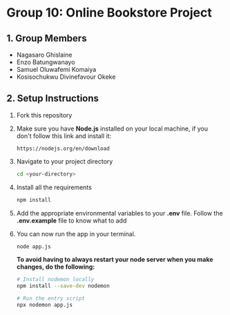# Group 10: Online Bookstore Project

## 1. Group Members

- Nagasaro Ghislaine
- Enzo Batungwanayo
- Samuel Oluwafemi Komaiya
- Kosisochukwu Divinefavour Okeke

## 2. Setup Instructions

1. Fork this repository

2. Make sure you have **Node.js** installed on your local machine, if you don't follow this link and install it:

    ```url
    https://nodejs.org/en/download
    ```

3. Navigate to your project directory

    ```bash
    cd <your-directory>
    ```

4. Install all the requirements

    ```bash
    npm install
    ```

5. Add the appropriate environmental variables to your **.env** file. Follow the **.env.example** file to know what to add

6. You can now run the app in your terminal.

    ```bash
    node app.js
    ```

    **To avoid having to always restart your node server when you make changes, do the following:**

    ```bash
    # Install nodemon locally
    npm install --save-dev nodemon

    # Run the entry script
    npx nodemon app.js
    ```
